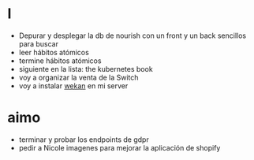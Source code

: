 # I
- Depurar y desplegar la db de nourish con un front y un back sencillos para buscar
- leer hábitos atómicos
- termine hábitos atómicos
- siguiente en la lista: the kubernetes book
- voy a organizar la venta de la Switch 
- voy a instalar [wekan](https://github.com/wekan/wekan) en mi server

# aimo
- terminar y probar los endpoints de gdpr
- pedir a Nicole imagenes para mejorar la aplicación de shopify  